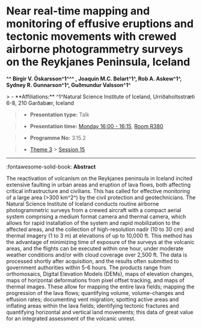 # Near real-time mapping and monitoring of effusive eruptions and tectonic movements with crewed airborne photogrammetry surveys on the Reykjanes Peninsula, Iceland

**^^ Birgir V. Óskarsson^1^^^ , Joaquin M.C. Belart^1^, Rob A. Askew^1^, Sydney R. Gunnarson^1^, Guðmundur Valsson^1^**

<!-- more -->> - **Affiliations:** ^1^Natural Science Institute of Iceland, Urriðaholtsstræti 6-8, 210 Garðabær, Iceland

> - **Presentation type:** Talk

> - **Presentation time:** [Monday 16:00 - 16:15](../sessions_comparison.md#__tabbed_1_5), [Room R380](../maps_venue.md#__tabbed_1_1)

> - **Programme No:** 3.15.2

> - [Theme 3](../theme3.md) > [Session 15](../sessions/session-3-15.md)

--- 

:fontawesome-solid-book: **Abstract**

The reactivation of volcanism on the Reykjanes peninsula in Iceland incited extensive faulting in urban areas and eruption of lava flows, both affecting critical infrastructure and civilians. This has called for effective monitoring of a large area (>300 km^2^) by the civil protection and geotechnicians. The Natural Science Institute of Iceland conducts routine airborne photogrammetric surveys from a crewed aircraft with a compact aerial system comprising a medium format camera and thermal camera, which allows for rapid installation of the system and rapid mobilization to the affected areas, and the collection of high-resolution nadir (10 to 30 cm) and thermal imagery (1 to 3 m) at elevations of up to 10,000 ft. This method has the advantage of minimizing time of exposure of the surveys at the volcanic areas, and the flights can be executed within one hour, under moderate weather conditions and/or with cloud coverage over 2,500 ft. The data is processed shortly after acquisition, and the results often submitted to government authorities within 5-6 hours. The products range from orthomosaics, Digital Elevation Models (DEMs), maps of elevation changes, maps of horizontal deformations from pixel offset tracking, and maps of thermal images. These allow for mapping the entire lava fields; mapping the progression of the lava flows; quantifying volume, volume-changes and effusion rates; documenting vent migration; spotting active areas and inflating areas within the lava fields; identifying tectonic fractures and quantifying horizontal and vertical land movements; this data of great value for an integrated assessment of the volcanic unrest.

